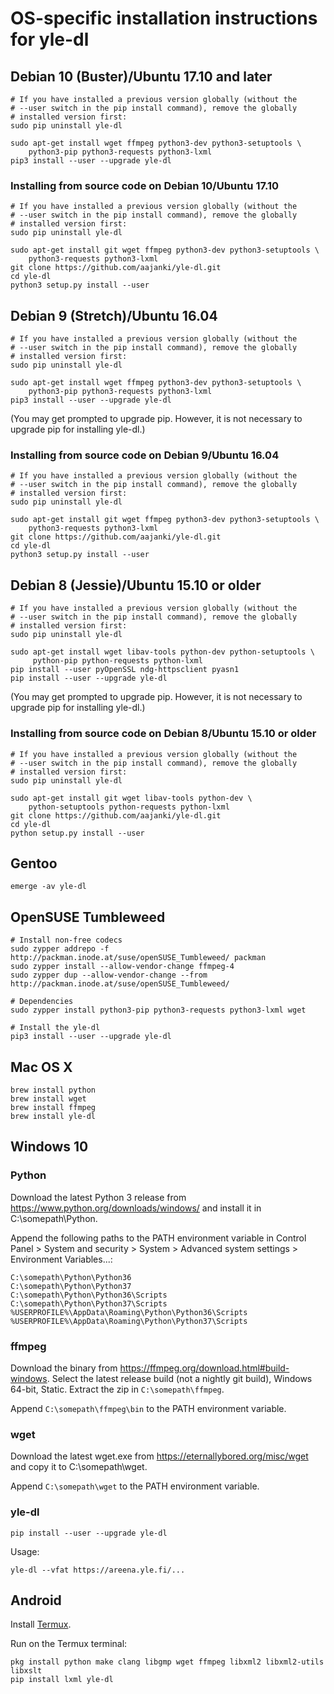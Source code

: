 # OS-specific installation instructions for yle-dl

## Debian 10 (Buster)/Ubuntu 17.10 and later

```
# If you have installed a previous version globally (without the
# --user switch in the pip install command), remove the globally
# installed version first:
sudo pip uninstall yle-dl

sudo apt-get install wget ffmpeg python3-dev python3-setuptools \
    python3-pip python3-requests python3-lxml
pip3 install --user --upgrade yle-dl
```


### Installing from source code on Debian 10/Ubuntu 17.10

```
# If you have installed a previous version globally (without the
# --user switch in the pip install command), remove the globally
# installed version first:
sudo pip uninstall yle-dl

sudo apt-get install git wget ffmpeg python3-dev python3-setuptools \
    python3-requests python3-lxml
git clone https://github.com/aajanki/yle-dl.git
cd yle-dl
python3 setup.py install --user
```


## Debian 9 (Stretch)/Ubuntu 16.04

```
# If you have installed a previous version globally (without the
# --user switch in the pip install command), remove the globally
# installed version first:
sudo pip uninstall yle-dl

sudo apt-get install wget ffmpeg python3-dev python3-setuptools \
    python3-pip python3-requests python3-lxml
pip3 install --user --upgrade yle-dl
```

(You may get prompted to upgrade pip. However, it is not necessary to
upgrade pip for installing yle-dl.)

### Installing from source code on Debian 9/Ubuntu 16.04

```
# If you have installed a previous version globally (without the
# --user switch in the pip install command), remove the globally
# installed version first:
sudo pip uninstall yle-dl

sudo apt-get install git wget ffmpeg python3-dev python3-setuptools \
    python3-requests python3-lxml
git clone https://github.com/aajanki/yle-dl.git
cd yle-dl
python3 setup.py install --user
```


## Debian 8 (Jessie)/Ubuntu 15.10 or older

```
# If you have installed a previous version globally (without the
# --user switch in the pip install command), remove the globally
# installed version first:
sudo pip uninstall yle-dl

sudo apt-get install wget libav-tools python-dev python-setuptools \
     python-pip python-requests python-lxml
pip install --user pyOpenSSL ndg-httpsclient pyasn1
pip install --user --upgrade yle-dl
```

(You may get prompted to upgrade pip. However, it is not necessary to
upgrade pip for installing yle-dl.)

### Installing from source code on Debian 8/Ubuntu 15.10 or older

```
# If you have installed a previous version globally (without the
# --user switch in the pip install command), remove the globally
# installed version first:
sudo pip uninstall yle-dl

sudo apt-get install git wget libav-tools python-dev \
    python-setuptools python-requests python-lxml
git clone https://github.com/aajanki/yle-dl.git
cd yle-dl
python setup.py install --user
```


## Gentoo

```
emerge -av yle-dl
```


## OpenSUSE Tumbleweed

```
# Install non-free codecs
sudo zypper addrepo -f http://packman.inode.at/suse/openSUSE_Tumbleweed/ packman
sudo zypper install --allow-vendor-change ffmpeg-4
sudo zypper dup --allow-vendor-change --from http://packman.inode.at/suse/openSUSE_Tumbleweed/

# Dependencies
sudo zypper install python3-pip python3-requests python3-lxml wget

# Install the yle-dl
pip3 install --user --upgrade yle-dl
```


## Mac OS X

```
brew install python
brew install wget
brew install ffmpeg
brew install yle-dl
```


## Windows 10

### Python

Download the latest Python 3 release from
https://www.python.org/downloads/windows/ and install it in C:\somepath\Python.

Append the following paths to the PATH environment variable in Control
Panel > System and security > System > Advanced system settings >
Environment Variables...:
```
C:\somepath\Python\Python36
C:\somepath\Python\Python37
C:\somepath\Python\Python36\Scripts
C:\somepath\Python\Python37\Scripts
%USERPROFILE%\AppData\Roaming\Python\Python36\Scripts
%USERPROFILE%\AppData\Roaming\Python\Python37\Scripts
```

### ffmpeg

Download the binary from
https://ffmpeg.org/download.html#build-windows. Select the latest
release build (not a nightly git build), Windows 64-bit, Static.
Extract the zip in `C:\somepath\ffmpeg`.

Append `C:\somepath\ffmpeg\bin` to the PATH environment variable.

### wget

Download the latest wget.exe from https://eternallybored.org/misc/wget
and copy it to C:\somepath\wget.

Append `C:\somepath\wget` to the PATH environment variable.

### yle-dl

```
pip install --user --upgrade yle-dl
```

Usage:

```
yle-dl --vfat https://areena.yle.fi/...
```


## Android

Install [Termux](https://termux.com/).

Run on the Termux terminal:
```
pkg install python make clang libgmp wget ffmpeg libxml2 libxml2-utils libxslt
pip install lxml yle-dl
```
